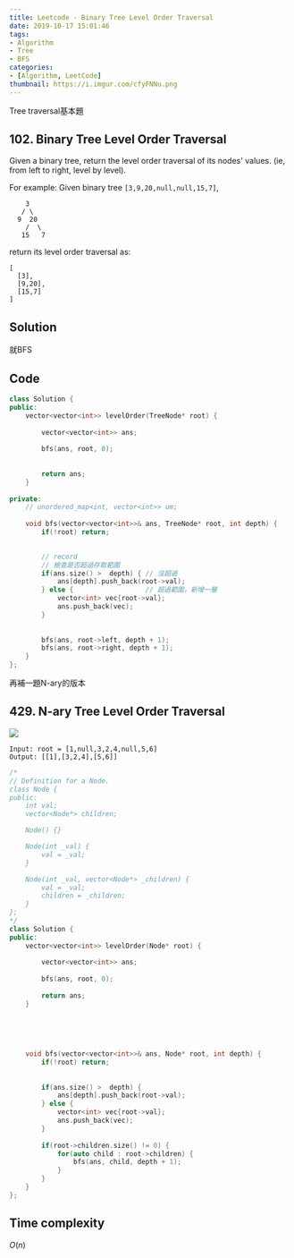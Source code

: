 ```yaml
---
title: Leetcode - Binary Tree Level Order Traversal
date: 2019-10-17 15:01:46
tags:
- Algorithm
- Tree
- BFS
categories:
- [Algorithm, LeetCode]
thumbnail: https://i.imgur.com/cfyFNNu.png
---
```



Tree traversal基本題


## 102. Binary Tree Level Order Traversal

Given a binary tree, return the level order traversal of its nodes' values. (ie, from left to right, level by level).

For example:
Given binary tree `[3,9,20,null,null,15,7]`,

```
    3
   / \
  9  20
    /  \
   15   7
```

<!-- more -->
return its level order traversal as:

```
[
  [3],
  [9,20],
  [15,7]
]
```

## Solution 

就BFS

## Code

```cpp
class Solution {
public:
    vector<vector<int>> levelOrder(TreeNode* root) {
        
        vector<vector<int>> ans;
        
        bfs(ans, root, 0);
        
        
        return ans;
    }
    
private:
    // unordered_map<int, vector<int>> um;
    
    void bfs(vector<vector<int>>& ans, TreeNode* root, int depth) {
        if(!root) return;
        

        // record
        // 檢查是否超過存取範圍
        if(ans.size() >  depth) { // 沒超過
            ans[depth].push_back(root->val);
        } else {                  // 超過範圍，新增一層
            vector<int> vec{root->val};
            ans.push_back(vec);
        }
      
        
        bfs(ans, root->left, depth + 1);
        bfs(ans, root->right, depth + 1);
    }
};
```




再補一題N-ary的版本

## 429. N-ary Tree Level Order Traversal

![](https://i.imgur.com/cfyFNNu.png)

```
Input: root = [1,null,3,2,4,null,5,6]
Output: [[1],[3,2,4],[5,6]]
```

```cpp
/*
// Definition for a Node.
class Node {
public:
    int val;
    vector<Node*> children;

    Node() {}

    Node(int _val) {
        val = _val;
    }

    Node(int _val, vector<Node*> _children) {
        val = _val;
        children = _children;
    }
};
*/
class Solution {
public:
    vector<vector<int>> levelOrder(Node* root) {
        
        vector<vector<int>> ans;
        
        bfs(ans, root, 0);
        
        return ans;
    }
    
    
    
    
    
    void bfs(vector<vector<int>>& ans, Node* root, int depth) {
        if(!root) return;
        
        
        if(ans.size() >  depth) {
            ans[depth].push_back(root->val);
        } else {
            vector<int> vec{root->val};
            ans.push_back(vec);
        }
        
        if(root->children.size() != 0) {
            for(auto child : root->children) {
                bfs(ans, child, depth + 1);
            }
        }
    }
};
```

## Time complexity

$O(n)$